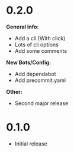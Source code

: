 # 0.2.0

**General Info:**

- Add a cli (With click)
- Lots of cli options
- Add some comments

**New Bots/Config:**

- Add dependabot
- Add precommit.yaml

**Other:**

- Second major release

# 0.1.0

- Initial release
